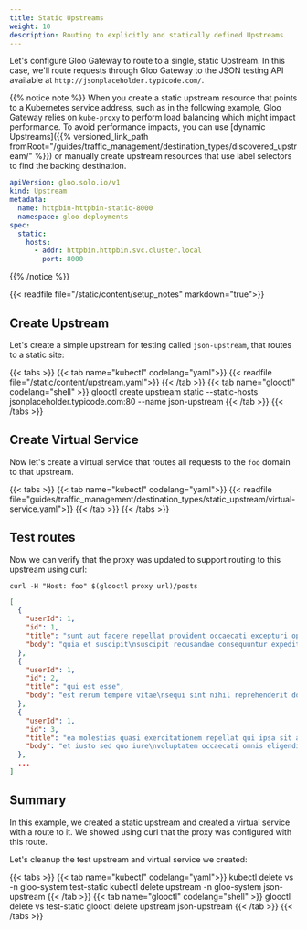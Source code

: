 ```yaml
---
title: Static Upstreams
weight: 10
description: Routing to explicitly and statically defined Upstreams
---
```


Let's configure Gloo Gateway to route to a single, static Upstream. In this case, we'll route requests through Gloo Gateway to the JSON testing API available at `http://jsonplaceholder.typicode.com/`. 

{{% notice note %}}
When you create a static upstream resource that points to a Kubernetes service address, such as in the following example, Gloo Gateway relies on `kube-proxy` to perform load balancing which might impact performance. To avoid performance impacts, you can use [dynamic Upstreams]({{% versioned_link_path fromRoot="/guides/traffic_management/destination_types/discovered_upstream/" %}}) or manually create upstream resources that use label selectors to find the backing destination. 

```yaml
apiVersion: gloo.solo.io/v1
kind: Upstream
metadata:
  name: httpbin-httpbin-static-8000
  namespace: gloo-deployments
spec:
  static:
    hosts:
      - addr: httpbin.httpbin.svc.cluster.local
        port: 8000
```
{{% /notice %}}


{{< readfile file="/static/content/setup_notes" markdown="true">}}

## Create Upstream

Let's create a simple upstream for testing called `json-upstream`, that routes to a static site:

{{< tabs >}}
{{< tab name="kubectl" codelang="yaml">}}
{{< readfile file="/static/content/upstream.yaml">}}
{{< /tab >}}
{{< tab name="glooctl" codelang="shell" >}}
glooctl create upstream static --static-hosts jsonplaceholder.typicode.com:80 --name json-upstream
{{< /tab >}}
{{< /tabs >}}

## Create Virtual Service

Now let's create a virtual service that routes all requests to the `foo` domain to that upstream. 

{{< tabs >}}
{{< tab name="kubectl" codelang="yaml">}}
{{< readfile file="guides/traffic_management/destination_types/static_upstream/virtual-service.yaml">}}
{{< /tab >}}
{{< /tabs >}}

## Test routes

Now we can verify that the proxy was updated to support routing to this upstream using curl:

```shell
curl -H "Host: foo" $(glooctl proxy url)/posts
```

```json
[
  {
    "userId": 1,
    "id": 1,
    "title": "sunt aut facere repellat provident occaecati excepturi optio reprehenderit",
    "body": "quia et suscipit\nsuscipit recusandae consequuntur expedita et cum\nreprehenderit molestiae ut ut quas totam\nnostrum rerum est autem sunt rem eveniet architecto"
  },
  {
    "userId": 1,
    "id": 2,
    "title": "qui est esse",
    "body": "est rerum tempore vitae\nsequi sint nihil reprehenderit dolor beatae ea dolores neque\nfugiat blanditiis voluptate porro vel nihil molestiae ut reiciendis\nqui aperiam non debitis possimus qui neque nisi nulla"
  },
  {
    "userId": 1,
    "id": 3,
    "title": "ea molestias quasi exercitationem repellat qui ipsa sit aut",
    "body": "et iusto sed quo iure\nvoluptatem occaecati omnis eligendi aut ad\nvoluptatem doloribus vel accusantium quis pariatur\nmolestiae porro eius odio et labore et velit aut"
  },
  ...
]
```

## Summary

In this example, we created a static upstream and created a virtual service with a route to it. We showed using curl that the 
proxy was configured with this route. 

Let's cleanup the test upstream and virtual service we created:

{{< tabs >}}
{{< tab name="kubectl" codelang="yaml">}}
kubectl delete vs -n gloo-system test-static
kubectl delete upstream -n gloo-system json-upstream
{{< /tab >}}
{{< tab name="glooctl" codelang="shell" >}}
glooctl delete vs test-static
glooctl delete upstream json-upstream
{{< /tab >}}
{{< /tabs >}}

<br /> 
<br />